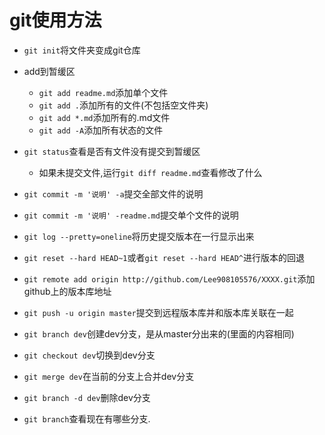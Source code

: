 # git使用方法

* `git init`将文件夹变成git仓库

* add到暂缓区

  - `git add readme.md`添加单个文件
  - `git add .`添加所有的文件(不包括空文件夹)
  - `git add *.md`添加所有的.md文件
  - `git add -A`添加所有状态的文件


* `git status`查看是否有文件没有提交到暂缓区

    - 如果未提交文件,运行`git diff readme.md`查看修改了什么

* `git commit -m '说明' -a`提交全部文件的说明
* `git commit -m '说明' -readme.md`提交单个文件的说明

* `git log --pretty=oneline`将历史提交版本在一行显示出来
* `git reset --hard HEAD~1`或者`git reset --hard HEAD^`进行版本的回退

* `git remote add origin http://github.com/Lee908105576/XXXX.git`添加github上的版本库地址
* `git push -u origin master`提交到远程版本库并和版本库关联在一起

* `git branch dev`创建dev分支，是从master分出来的(里面的内容相同)
* `git checkout dev`切换到dev分支
* `git merge dev`在当前的分支上合并dev分支
* `git branch -d dev`删除dev分支
* `git branch`查看现在有哪些分支.
